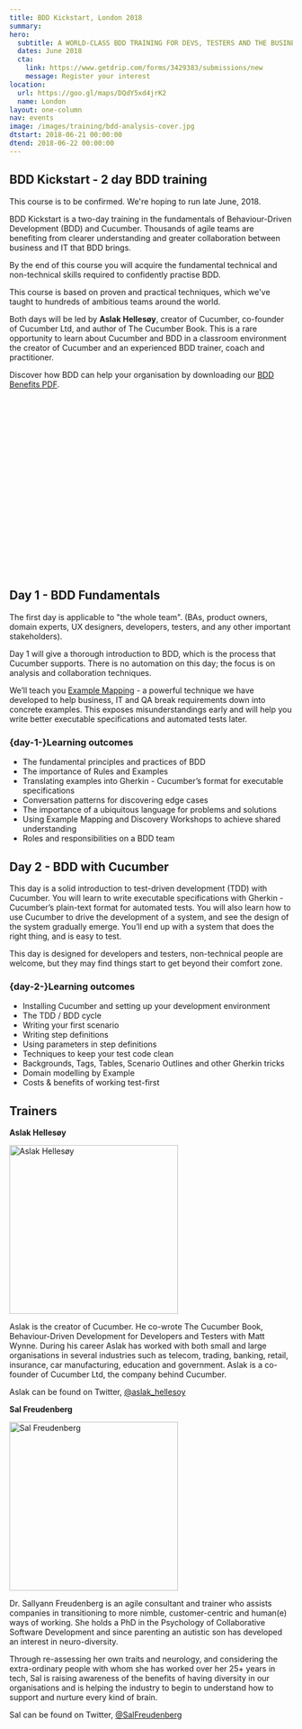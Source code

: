```yaml
---
title: BDD Kickstart, London 2018
summary: 
hero:
  subtitle: A WORLD-CLASS BDD TRAINING FOR DEVS, TESTERS AND THE BUSINESS
  dates: June 2018
  cta:
    link: https://www.getdrip.com/forms/3429383/submissions/new
    message: Register your interest
location:
  url: https://goo.gl/maps/DQdY5xd4jrK2 
  name: London
layout: one-column
nav: events
image: /images/training/bdd-analysis-cover.jpg
dtstart: 2018-06-21 00:00:00
dtend: 2018-06-22 00:00:00
---
```


## BDD Kickstart - 2 day BDD training 

This course is to be confirmed. We're hoping to run late June, 2018.

BDD Kickstart is a two-day training in the fundamentals of Behaviour-Driven Development (BDD) and Cucumber. Thousands of agile teams are benefiting from clearer understanding and greater collaboration between business and IT that BDD brings.

By the end of this course you will acquire the fundamental technical and non-technical skills required to confidently practise BDD.

This course is based on proven and practical techniques, which we've taught to hundreds of ambitious teams around the world.

Both days will be led by **Aslak Hellesøy**, creator of Cucumber, co-founder of Cucumber Ltd, and author of The Cucumber Book. This is a rare opportunity to learn about Cucumber and BDD in a classroom environment the creator of Cucumber and an experienced BDD trainer, coach and practitioner. 

Discover how BDD can help your organisation by downloading our [BDD Benefits PDF](https://cucumber.io/bdd-benefits.pdf).

<div class="row"><div class="col-md-6 col-md-offset-3"><script src="//fast.wistia.com/embed/medias/953ry8h08l.jsonp" async></script><script src="//fast.wistia.com/assets/external/E-v1.js" async></script><div class="wistia_responsive_padding" style="padding:56.25% 0 28px 0;position:relative;"><div class="wistia_responsive_wrapper" style="height:100%;left:0;position:absolute;top:0;width:100%;"><div class="wistia_embed wistia_async_953ry8h08l videoFoam=true" style="height:100%;width:100%">&nbsp;</div></div></div></div></div>


## Day 1 - BDD Fundamentals

The first day is applicable to "the whole team".  (BAs, product owners, domain experts, UX designers, developers, testers, and any other important stakeholders).

Day 1 will give a thorough introduction to BDD, which is the process that Cucumber supports. There is no automation on this day; the focus is on analysis and collaboration techniques.

We’ll teach you [Example Mapping](https://cucumber.io/blog/2015/12/08/example-mapping-introduction) - a powerful technique we have developed to help business, IT and QA break requirements down into concrete examples. This exposes misunderstandings early and will help you write better executable specifications and automated tests later.

### {day-1-}Learning outcomes

* The fundamental principles and practices of BDD
* The importance of Rules and Examples
* Translating examples into Gherkin - Cucumber’s format for executable specifications
* Conversation patterns for discovering edge cases
* The importance of a ubiquitous language for problems and solutions
* Using Example Mapping and Discovery Workshops to achieve shared understanding
* Roles and responsibilities on a BDD team


## Day 2 - BDD with Cucumber

This day is a solid introduction to test-driven development (TDD) with Cucumber. You will learn to write executable specifications with Gherkin - Cucumber’s plain-text format for automated tests. You will also learn how to use Cucumber to drive the development of a system, and see the design of the system gradually emerge. You’ll end up with a system that does the right thing, and is easy to test.

This day is designed for developers and testers, non-technical people are welcome, but they may find things start to get beyond their comfort zone.

### {day-2-}Learning outcomes
* Installing Cucumber and setting up your development environment
* The TDD / BDD cycle
* Writing your first scenario
* Writing step definitions
* Using parameters in step definitions
* Techniques to keep your test code clean
* Backgrounds, Tags, Tables, Scenario Outlines and other Gherkin tricks
* Domain modelling by Example
* Costs & benefits of working test-first

## Trainers

**Aslak Hellesøy**

<img src="{{ site.url }}/images/headshots/aslak.jpg" alt="Aslak Hellesøy" height="300" width="300">

Aslak is the creator of Cucumber. He co-wrote The Cucumber Book, Behaviour-Driven Development for Developers and Testers with Matt Wynne. During his career Aslak has worked with both small and large organisations in several industries such as telecom, trading, banking, retail, insurance, car manufacturing, education and government. Aslak is a co-founder of Cucumber Ltd, the company behind Cucumber.

Aslak can be found on Twitter, [@aslak_hellesoy](https://twitter.com/aslak_hellesoy)

**Sal Freudenberg**

<img src="{{ site.url }}/images/headshots/sal.png" alt="Sal Freudenberg" height="300" width="300">

Dr. Sallyann Freudenberg is an agile consultant and trainer who assists companies in transitioning to more nimble, customer-centric and human(e) ways of working. She holds a PhD in the Psychology of Collaborative Software Development and since parenting an autistic son has developed an interest in neuro-diversity.

Through re-assessing her own traits and neurology, and considering the extra-ordinary people with whom she has worked over her 25+ years in tech, Sal is raising awareness of the benefits of having diversity in our organisations and is helping the industry to begin to understand how to support and nurture every kind of brain.

Sal can be found on Twitter, [@SalFreudenberg](https://twitter.com/SalFreudenberg)

<!-- Drip -->
<script type="text/javascript">
  var _dcq = _dcq || [];
  var _dcs = _dcs || {}; 
  _dcs.account = '7849462';
  
  (function() {
    var dc = document.createElement('script');
    dc.type = 'text/javascript'; dc.async = true; 
    dc.src = '//tag.getdrip.com/7849462.js';
    var s = document.getElementsByTagName('script')[0];
    s.parentNode.insertBefore(dc, s);
  })();
</script>
